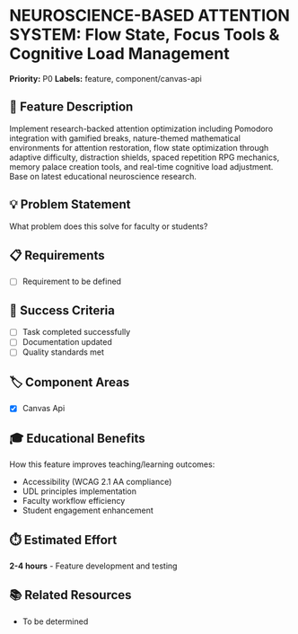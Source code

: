 # NEUROSCIENCE-BASED ATTENTION SYSTEM: Flow State, Focus Tools & Cognitive Load Management

**Priority:** P0
**Labels:** feature, component/canvas-api

## 🚀 Feature Description
Implement research-backed attention optimization including Pomodoro integration with gamified breaks, nature-themed mathematical environments for attention restoration, flow state optimization through adaptive difficulty, distraction shields, spaced repetition RPG mechanics, memory palace creation tools, and real-time cognitive load adjustment. Base on latest educational neuroscience research.

## 💡 Problem Statement
What problem does this solve for faculty or students?

## 📋 Requirements
- [ ] Requirement to be defined

## 🎯 Success Criteria
- [ ] Task completed successfully
- [ ] Documentation updated
- [ ] Quality standards met

## 🏷️ Component Areas
- [x] Canvas Api

## 🎓 Educational Benefits
How this feature improves teaching/learning outcomes:
- Accessibility (WCAG 2.1 AA compliance)
- UDL principles implementation
- Faculty workflow efficiency
- Student engagement enhancement

## ⏱️ Estimated Effort
**2-4 hours** - Feature development and testing

## 📚 Related Resources
- To be determined
